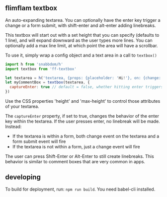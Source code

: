 
## flimflam textbox

An auto-expanding textarea. You can optionally have the enter key trigger a change or a form submit, with shift-enter and alt-enter adding linebreaks.

This textbox will start out with a set height that you can specify (defaults to 1 line), and will expand downward as the user types more lines. You can optionally add a max line limit, at which point the area will have a scrollbar.

To use it, simply wrap a config object and a text area in a call to `textbox()`

```js
import h from 'snabbdom/h'
import textbox from 'ff-textbox'

let textarea = h('textarea, {props: {placeholder: 'Hi!'}, on: {change: do_something}}, defaultVal)
let myCommentBox = textbox(textarea, {
  captureEnter: true // default = false, whether hitting enter triggers change/form submit
})
```

Use the CSS properties 'height' and 'max-height' to control those attributes of your textarea.

The `captureEnter` property, if set to true, changes the behavior of the enter key within the textarea. If the user presses enter, no linebreak will be made. Instead:
- If the textarea is within a form, both change event on the textarea and a form submit event will fire
- If the textarea is not within a form, just a change event will fire

The user can press Shift-Enter or Alt-Enter to still create linebreaks. This behavior is similar to comment boxes that are very common in apps.

## developing

To build for deployment, run: `npm run build`. You need babel-cli installed.
